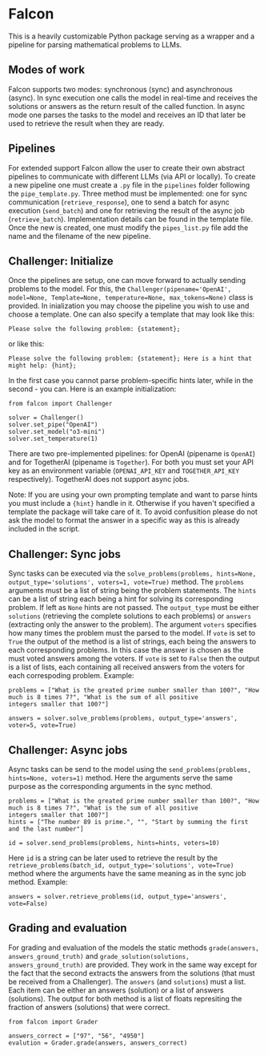 Falcon
================

This is a heavily customizable Python package serving as a wrapper and a pipeline for parsing 
mathematical problems to LLMs. 

Modes of work
--------------------------
Falcon supports two modes: synchronous (sync) and asynchronous (async). In sync execution one 
calls the model in real-time and receives the solutions or answers as the return result of the 
called function. In async mode one parses the tasks to the model and receives an ID that later be 
used to retrieve the result when they are ready.

Pipelines
--------------------------
For extended support Falcon allow the user to create their own abstract pipelines to communicate 
with different LLMs (via API or locally). To create a new pipeline one must create a ``.py`` file in 
the ``pipelines`` folder following the ``pipe_template.py``. Three method must be implemented: one for 
sync communication (``retrieve_response``), one to send a batch for async execution (``send_batch``) 
and one for retrieving the result of the async job (``retrieve_batch``). Implementation details can be 
found in the template file. Once the new is created, one must modify the ``pipes_list.py`` file add the 
name and the filename of the new pipeline.

Challenger: Initialize
---------------------------
Once the pipelines are setup, one can move forward to actually sending problems to the model. For this, 
the ``Challenger(pipename='OpenAI', model=None, Template=None, temperature=None, max_tokens=None)`` class is provided. In inialization you may choose the 
pipeline you wish to use and choose a template. One can also specify a template that may look like this:

    Please solve the following problem: {statement};

or like this:

    Please solve the following problem: {statement}; Here is a hint that might help: {hint};

In the first case you cannot parse problem-specific hints later, while in the second - you can. Here is an example 
initialization:

    from falcon import Challenger

    solver = Challenger()
    solver.set_pipe("OpenAI")
    solver.set_model("o3-mini")
    solver.set_temperature(1)

There are two pre-implemented pipelines: for OpenAI (pipename is ``OpenAI``) and for TogetherAI (pipename is ``Together``). For both you must set 
your API key as an environment variable (``OPENAI_API_KEY`` and ``TOGETHER_API_KEY`` respectively). TogetherAI does not support async jobs.

Note: If you are using your own prompting template and want to parse hints you must include a ``{hint}`` handle in it. Otherwise if you haven't 
specified a template the package will take care of it. To avoid confusition please do not ask the model to format the answer in a specific way 
as this is already included in the script.

Challenger: Sync jobs
-------------------------
Sync tasks can be executed via the ``solve_problems(problems, hints=None, output_type='solutions', voters=1, vote=True)`` 
method. The ``problems`` arguments must be a list of string being the problem statements. The ``hints`` can be a list of 
string each being a hint for solving its corresponding problem. If left as ``None`` hints are not passed. The ``output_type`` 
must be either ``solutions`` (retrieving the complete solutions to each problems) or ``answers`` (extracting only the answer to 
the problem). The argument ``voters`` specifies how many times the problem must the parsed to the model. If ``vote`` is set to 
``True`` the output of the method is a list of strings, each being the answers to each corresponding problems. In this case the 
answer is chosen as the must voted answers among the voters. If ``vote`` is set to ``False`` then the output is a list of lists, 
each containing all received answers from the voters for each correspoding problem. Example:

    problems = ["What is the greated prime number smaller than 100?", "How much is 8 times 7?", "What is the sum of all positive 
    integers smaller that 100?"]

    answers = solver.solve_problems(problems, output_type='answers', voter=5, vote=True)

Challenger: Async jobs
---------------------------
Async tasks can be send to the model using the ``send_problems(problems, hints=None, voters=1)`` method. Here the arguments serve the 
same purpose as the corresponding arguments in the sync method.

    problems = ["What is the greated prime number smaller than 100?", "How much is 8 times 7?", "What is the sum of all positive 
    integers smaller that 100?"]
    hints = ["The number 89 is prime.", "", "Start by summing the first and the last number"]

    id = solver.send_problems(problems, hints=hints, voters=10)

Here ``id`` is a string can be later used to retrieve the result by the ``retrieve_problems(batch_id, output_type='solutions', vote=True)`` 
method where the arguments have the same meaning as in the sync job method. Example:

    answers = solver.retrieve_problems(id, output_type='answers', vote=False)
    
Grading and evaluation
----------------------------
For grading and evaluation of the models the static methods ``grade(answers, answers_ground_truth)`` and ``grade_solution(solutions, answers_ground_truth)`` 
are provided. They work in the same way except for the fact that the second extracts the answers from the solutions (that must be received from a 
Challenger). The ``answers`` (and ``solutions``) must a list. Each item can be either an answers (solution) or a list of answers (solutions). The output for
both method is a list of floats represiting the fraction of answers (solutions) that were correct.

	from falcon import Grader

    answers_correct = ["97", "56", "4950"]
    evalution = Grader.grade(answers, answers_correct)

